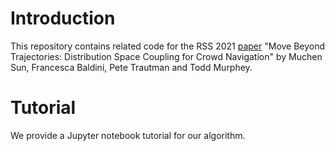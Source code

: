 # Introduction

This repository contains related code for the RSS 2021 [paper]() "Move Beyond Trajectories: Distribution Space Coupling for Crowd Navigation" by Muchen Sun, Francesca Baldini, Pete Trautman and Todd Murphey.

# Tutorial

We provide a Jupyter notebook tutorial for our algorithm.
